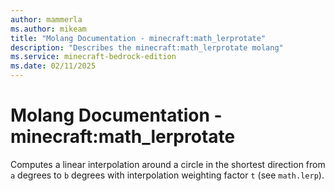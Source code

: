 ```yaml
---
author: mammerla
ms.author: mikeam
title: "Molang Documentation - minecraft:math_lerprotate"
description: "Describes the minecraft:math_lerprotate molang"
ms.service: minecraft-bedrock-edition
ms.date: 02/11/2025 
---
```


# Molang Documentation - minecraft:math_lerprotate

Computes a linear interpolation around a circle in the shortest direction from `a` degrees to `b` degrees with interpolation weighting factor `t` (see `math.lerp`).
